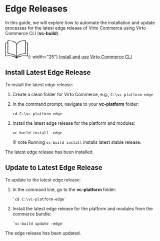 # Edge Releases

In this guide, we will explore how to automate the installation and update processes for the latest edge release of Virto Commerce using Virto Commerce CLI (**vc-build**).

![Readmore](media/readmore.png){: width="25"} [Install and use Virto Commerce CLI](../Getting-Started/Installation-Guide/windows.md)

## Install Latest Edge Release

To install the latest edge release:

1. Create a clean folder for Virto Commerce, e.g., `C:\vc-platform-edge`
1. In the command prompt, navigate to your **vc-platform** folder:

    ```console
    cd C:\vc-platform-edge
    ```

1. Install the latest edge release for the platform and modules:

    ```console
    vc-build install -edge
    ```

    !!! note
        Running `vc-build install` installs latest stable release.

The latest edge release has been installed.

## Update to Latest Edge Release

To update to the latest edge release:

1. In the command line, go to the **vc-platform** folder:

    ```console
    `cd C:\vc-platform-edge`
    ```

1. Install the latest edge release for the platform and modules from the commerce bundle:

    ```console
    `vc-build update -edge`
    ```

The edge release has been updated.